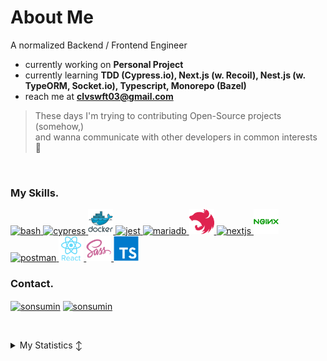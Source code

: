 # About Me

A normalized Backend / Frontend Engineer

- currently working on **Personal Project**
- currently learning **TDD (Cypress.io), Next.js (w. Recoil), Nest.js (w. TypeORM, Socket.io), Typescript, Monorepo (Bazel)**
- reach me at **clvswft03@gmail.com**

> These days I'm trying to contributing Open-Source projects (somehow,)\
> and wanna communicate with other developers in common interests 💬

&nbsp;

<h3 align="left">My Skills.</h3>
<p align="left"> <a href="https://www.gnu.org/software/bash/" target="_blank" rel="noreferrer"> <img src="https://www.vectorlogo.zone/logos/gnu_bash/gnu_bash-icon.svg" alt="bash" width="40" height="40"/> </a> <a href="https://www.cypress.io" target="_blank" rel="noreferrer"> <img src="https://raw.githubusercontent.com/simple-icons/simple-icons/6e46ec1fc23b60c8fd0d2f2ff46db82e16dbd75f/icons/cypress.svg" alt="cypress" width="40" height="40"/> </a> <a href="https://www.docker.com/" target="_blank" rel="noreferrer"> <img src="https://raw.githubusercontent.com/devicons/devicon/master/icons/docker/docker-original-wordmark.svg" alt="docker" width="40" height="40"/> </a> <a href="https://jestjs.io" target="_blank" rel="noreferrer"> <img src="https://www.vectorlogo.zone/logos/jestjsio/jestjsio-icon.svg" alt="jest" width="40" height="40"/> </a> <a href="https://mariadb.org/" target="_blank" rel="noreferrer"> <img src="https://www.vectorlogo.zone/logos/mariadb/mariadb-icon.svg" alt="mariadb" width="40" height="40"/> </a> <a href="https://nestjs.com/" target="_blank" rel="noreferrer"> <img src="https://raw.githubusercontent.com/devicons/devicon/master/icons/nestjs/nestjs-plain.svg" alt="nestjs" width="40" height="40"/> </a> <a href="https://nextjs.org/" target="_blank" rel="noreferrer"> <img src="https://cdn.worldvectorlogo.com/logos/nextjs-2.svg" alt="nextjs" width="40" height="40"/> </a> <a href="https://www.nginx.com" target="_blank" rel="noreferrer"> <img src="https://raw.githubusercontent.com/devicons/devicon/master/icons/nginx/nginx-original.svg" alt="nginx" width="40" height="40"/> </a> <a href="https://postman.com" target="_blank" rel="noreferrer"> <img src="https://www.vectorlogo.zone/logos/getpostman/getpostman-icon.svg" alt="postman" width="40" height="40"/> </a> <a href="https://reactjs.org/" target="_blank" rel="noreferrer"> <img src="https://raw.githubusercontent.com/devicons/devicon/master/icons/react/react-original-wordmark.svg" alt="react" width="40" height="40"/> </a> <a href="https://sass-lang.com" target="_blank" rel="noreferrer"> <img src="https://raw.githubusercontent.com/devicons/devicon/master/icons/sass/sass-original.svg" alt="sass" width="40" height="40"/> </a> <a href="https://www.typescriptlang.org/" target="_blank" rel="noreferrer"> <img src="https://raw.githubusercontent.com/devicons/devicon/master/icons/typescript/typescript-original.svg" alt="typescript" width="40" height="40"/> </a> </p>

<h3 align="left">Contact.</h3>
<p align="left"> <a href="https://linkedin.com/in/sonsumin" target="blank"><img align="center" src="https://raw.githubusercontent.com/rahuldkjain/github-profile-readme-generator/master/src/images/icons/Social/github.svg" alt="sonsumin" height="30" width="40" /></a> <a href="https://linkedin.com/in/sonsumin" target="blank"><img align="center" src="https://raw.githubusercontent.com/rahuldkjain/github-profile-readme-generator/master/src/images/icons/Social/linked-in-alt.svg" alt="sonsumin" height="30" width="40" /></a>
</p>

&nbsp;

<details>
 <summary>My Statistics ↕️</summary>

<!--START_SECTION:waka-->
![Code Time](http://img.shields.io/badge/Code%20Time-399%20hrs%2042%20mins-blue)

![Profile Views](http://img.shields.io/badge/Profile%20Views-230-blue)

**🐱 My GitHub Data** 

> 🏆 405 Contributions in the Year 2022
 > 
> 📦 12.5 MB Used in GitHub's Storage 
 > 
> 💼 Opted to Hire
 > 
> 📜 261 Public Repositories 
 > 
> 🔑 98 Private Repositories  
 > 
**I'm a Night 🦉** 

```text
🌞 Morning    17 commits     ███░░░░░░░░░░░░░░░░░░░░░░   13.28% 
🌆 Daytime    36 commits     ███████░░░░░░░░░░░░░░░░░░   28.12% 
🌃 Evening    37 commits     ███████░░░░░░░░░░░░░░░░░░   28.91% 
🌙 Night      38 commits     ███████░░░░░░░░░░░░░░░░░░   29.69%

```
📅 **I'm Most Productive on Wednesday** 

```text
Monday       14 commits     ██░░░░░░░░░░░░░░░░░░░░░░░   10.94% 
Tuesday      3 commits      ░░░░░░░░░░░░░░░░░░░░░░░░░   2.34% 
Wednesday    37 commits     ███████░░░░░░░░░░░░░░░░░░   28.91% 
Thursday     35 commits     ██████░░░░░░░░░░░░░░░░░░░   27.34% 
Friday       20 commits     ████░░░░░░░░░░░░░░░░░░░░░   15.62% 
Saturday     14 commits     ██░░░░░░░░░░░░░░░░░░░░░░░   10.94% 
Sunday       5 commits      █░░░░░░░░░░░░░░░░░░░░░░░░   3.91%

```


📊 **This Week I Spent My Time On** 

```text
⌚︎ Time Zone: Asia/Seoul

💬 Programming Languages: 
Other                    59 hrs 7 mins       ████████████████░░░░░░░░░   66.55% 
TypeScript               12 hrs 37 mins      ███░░░░░░░░░░░░░░░░░░░░░░   14.22% 
JSON                     5 hrs 36 mins       █░░░░░░░░░░░░░░░░░░░░░░░░   6.32% 
Bash                     3 hrs 2 mins        ░░░░░░░░░░░░░░░░░░░░░░░░░   3.42% 
Python                   2 hrs 55 mins       ░░░░░░░░░░░░░░░░░░░░░░░░░   3.29%

🔥 Editors: 
Browser                  55 hrs 40 mins      ███████████████░░░░░░░░░░   62.66% 
VS Code                  28 hrs 56 mins      ████████░░░░░░░░░░░░░░░░░   32.57% 
Neovim                   4 hrs 10 mins       █░░░░░░░░░░░░░░░░░░░░░░░░   4.71% 
IntelliJ                 3 mins              ░░░░░░░░░░░░░░░░░░░░░░░░░   0.06%

💻 Operating System: 
Linux                    87 hrs 34 mins      ████████████████████████░   98.57% 
Windows                  1 hr 16 mins        ░░░░░░░░░░░░░░░░░░░░░░░░░   1.43%

```

**I Mostly Code in JavaScript** 

```text
JavaScript               19 repos            ██████░░░░░░░░░░░░░░░░░░░   25.0% 
TypeScript               18 repos            ██████░░░░░░░░░░░░░░░░░░░   23.68% 
Shell                    9 repos             ███░░░░░░░░░░░░░░░░░░░░░░   11.84% 
CSS                      7 repos             ██░░░░░░░░░░░░░░░░░░░░░░░   9.21% 
Python                   6 repos             ██░░░░░░░░░░░░░░░░░░░░░░░   7.89%

```


**Timeline**

![Chart not found](https://raw.githubusercontent.com/todaypp/todaypp/master/charts/bar_graph.png) 


 Last Updated on 09/02/2022 09:43:08 UTC
<!--END_SECTION:waka-->
</details>

